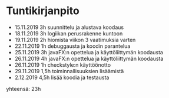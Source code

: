 # Tuntikirjanpito
- 15.11.2019 3h suunnittelu ja alustava koodaus
- 18.11.2019 3h logiikan perusrakenne kuntoon
- 19.11.2019 2h hiomista viikon 3 vaatimuksia varten
- 22.11.2019 1h debuggausta ja koodin parantelua
- 25.11.2019 3h javaFX:n opettelua ja käyttöliittymän koodausta
- 26.11.2019 4h javaFX:n opettelua ja käyttöliittymän koodausta
- 26.11.2019 1h checkstyle:n käyttöönotto
- 29.11.2019 1,5h toiminnallisuuksien lisäämistä
- 2.12.2019 4,5h lisää koodia ja testausta

yhteensä: 23h
